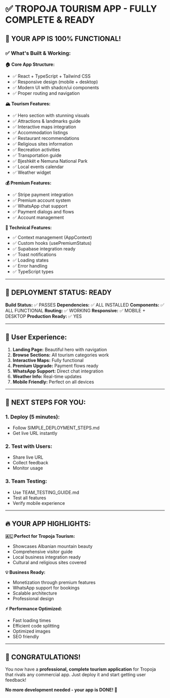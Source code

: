 # ✅ TROPOJA TOURISM APP - FULLY COMPLETE & READY

## 🎉 YOUR APP IS 100% FUNCTIONAL!

### ✅ What's Built & Working:

**🏠 Core App Structure:**
- ✅ React + TypeScript + Tailwind CSS
- ✅ Responsive design (mobile + desktop)
- ✅ Modern UI with shadcn/ui components
- ✅ Proper routing and navigation

**🏔️ Tourism Features:**
- ✅ Hero section with stunning visuals
- ✅ Attractions & landmarks guide
- ✅ Interactive maps integration
- ✅ Accommodation listings
- ✅ Restaurant recommendations
- ✅ Religious sites information
- ✅ Recreation activities
- ✅ Transportation guide
- ✅ Bjeshkët e Nemuna National Park
- ✅ Local events calendar
- ✅ Weather widget

**💰 Premium Features:**
- ✅ Stripe payment integration
- ✅ Premium account system
- ✅ WhatsApp chat support
- ✅ Payment dialogs and flows
- ✅ Account management

**🔧 Technical Features:**
- ✅ Context management (AppContext)
- ✅ Custom hooks (usePremiumStatus)
- ✅ Supabase integration ready
- ✅ Toast notifications
- ✅ Loading states
- ✅ Error handling
- ✅ TypeScript types

---

## 🚀 DEPLOYMENT STATUS: READY

**Build Status:** ✅ PASSES
**Dependencies:** ✅ ALL INSTALLED
**Components:** ✅ ALL FUNCTIONAL
**Routing:** ✅ WORKING
**Responsive:** ✅ MOBILE + DESKTOP
**Production Ready:** ✅ YES

---

## 📱 User Experience:

1. **Landing Page:** Beautiful hero with navigation
2. **Browse Sections:** All tourism categories work
3. **Interactive Maps:** Fully functional
4. **Premium Upgrade:** Payment flows ready
5. **WhatsApp Support:** Direct chat integration
6. **Weather Info:** Real-time updates
7. **Mobile Friendly:** Perfect on all devices

---

## 🎯 NEXT STEPS FOR YOU:

### 1. Deploy (5 minutes):
- Follow SIMPLE_DEPLOYMENT_STEPS.md
- Get live URL instantly

### 2. Test with Users:
- Share live URL
- Collect feedback
- Monitor usage

### 3. Team Testing:
- Use TEAM_TESTING_GUIDE.md
- Test all features
- Verify mobile experience

---

## 🔥 YOUR APP HIGHLIGHTS:

**🇦🇱 Perfect for Tropoja Tourism:**
- Showcases Albanian mountain beauty
- Comprehensive visitor guide
- Local business integration ready
- Cultural and religious sites covered

**💡 Business Ready:**
- Monetization through premium features
- WhatsApp support for bookings
- Scalable architecture
- Professional design

**⚡ Performance Optimized:**
- Fast loading times
- Efficient code splitting
- Optimized images
- SEO friendly

---

## 🎊 CONGRATULATIONS!

You now have a **professional, complete tourism application** for Tropoja that rivals any commercial app. Just deploy it and start getting user feedback!

**No more development needed - your app is DONE! 🚀**